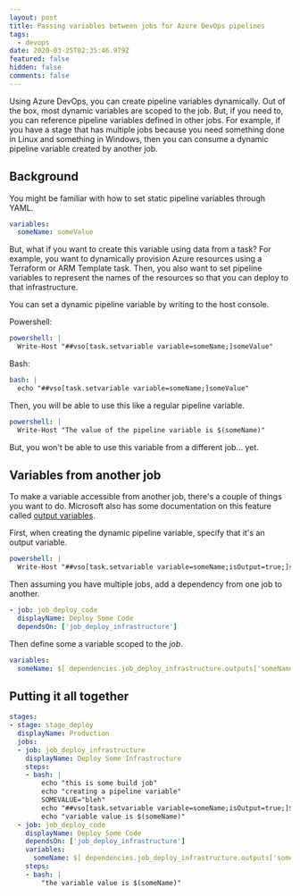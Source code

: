 ```yaml
---
layout: post
title: Passing variables between jobs for Azure DevOps pipelines
tags:
  - devops
date: 2020-03-25T02:35:46.979Z
featured: false
hidden: false
comments: false
---
```

Using Azure DevOps, you can create pipeline variables dynamically. Out of the box, most dynamic variables are scoped to the job. But, if you need to, you can reference pipeline variables defined in other jobs. For example, if you have a stage that has multiple jobs because you need something done in Linux and something in Windows, then you can consume a dynamic pipeline variable created by another job.

<!--more-->

## Background

You might be familiar with how to set static pipeline variables through YAML.

``` yaml
variables:
  someName: someValue
```

But, what if you want to create this variable using data from a task? For example, you want to dynamically provision Azure resources using a Terraform or ARM Template task. Then, you also want to set pipeline variables to represent the names of the resources so that you can deploy to that infrastructure. 

You can set a dynamic pipeline variable by writing to the host console. 

Powershell:
``` yaml
powershell: |
  Write-Host "##vso[task.setvariable variable=someName;]someValue"
``` 

Bash:
``` yaml
bash: |
  echo "##vso[task.setvariable variable=someName;]someValue"
```

Then, you will be able to use this like a regular pipeline variable.

``` yaml
powershell: |
  Write-Host "The value of the pipeline variable is $(someName)"
```

But, you won't be able to use this variable from a different job... yet.

## Variables from another job

To make a variable accessible from another job, there's a couple of things you want to do. Microsoft also has some documentation on this feature called [output variables](https://docs.microsoft.com/en-us/azure/devops/pipelines/process/variables?view=azure-devops&tabs=yaml%2Cbatch#use-output-variables-from-tasks).

First, when creating the dynamic pipeline variable, specify that it's an output variable. 

``` yaml
powershell: |
  Write-Host "##vso[task.setvariable variable=someName;isOutput=true;]someValue"
```

Then assuming you have multiple jobs, add a dependency from one job to another.

``` yaml
- job: job_deploy_code
  displayName: Deploy Some Code
  dependsOn: ['job_deploy_infrastructure']
```

Then define some a variable scoped to the _job_. 

``` yaml
variables: 
  someName: $[ dependencies.job_deploy_infrastructure.outputs['someName'] ]
```

## Putting it all together 

``` yaml
stages:
- stage: stage_deploy
  displayName: Production
  jobs: 
  - job: job_deploy_infrastructure
    displayName: Deploy Some Infrastructure
    steps:
    - bash: |
        echo "this is some build job"
        echo "creating a pipeline variable"
        SOMEVALUE="bleh"
        echo "##vso[task.setvariable variable=someName;isOutput=true;]$SOMEVALUE"
        echo "variable value is $(someName)"
  - job: job_deploy_code
    displayName: Deploy Some Code
    dependsOn: ['job_deploy_infrastructure']
    variables: 
      someName: $[ dependencies.job_deploy_infrastructure.outputs['someName'] ]
    steps: 
    - bash: |
        "the variable value is $(someName)"
```